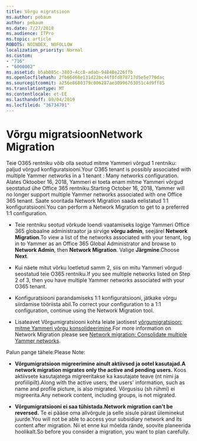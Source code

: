 ```yaml
---
title: Võrgu migratsioon
ms.author: pebaum
author: pebaum
ms.date: 7/27/2018
ms.audience: ITPro
ms.topic: article
ROBOTS: NOINDEX, NOFOLLOW
localization_priority: Normal
ms.custom:
- "716"
- "6000002"
ms.assetid: b5ab885c-3803-4cc8-adab-94848e226ffb
ms.openlocfilehash: 2fb66d68e131d22bc44f0fd878717d5e5e776dac
ms.sourcegitcommit: a256e8680379c006287ae30996763051c4d9ff85
ms.translationtype: MT
ms.contentlocale: et-EE
ms.lasthandoff: 09/04/2019
ms.locfileid: "36734701"
---
```

# <a name="network-migration"></a><span data-ttu-id="2d91e-102">Võrgu migratsioon</span><span class="sxs-lookup"><span data-stu-id="2d91e-102">Network Migration</span></span>

<span data-ttu-id="2d91e-103">Teie O365 rentniku võib olla seotud mitme Yammeri võrgud 1 rentniku: paljud võrgud konfiguratsiooni.</span><span class="sxs-lookup"><span data-stu-id="2d91e-103">Your O365 tenant is possibly associated with multiple Yammer networks in a 1 tenant : Many networks configuration.</span></span> <span data-ttu-id="2d91e-104">Alates Oktoober 16, 2018, Yammeri ei toeta enam mitme Yammeri võrgud seostatud ühe Office 365 rentniku.</span><span class="sxs-lookup"><span data-stu-id="2d91e-104">Starting October 16, 2018, Yammer will no longer support multiple Yammer networks associated with one Office 365 tenant.</span></span> <span data-ttu-id="2d91e-105">Saate sooritada Network Migration saada eelistatud 1:1 konfiguratsiooni.</span><span class="sxs-lookup"><span data-stu-id="2d91e-105">You can perform a Network Migration to get to a preferred 1:1 configuration.</span></span>
  
- <span data-ttu-id="2d91e-106">Teie rentniku seotud võrkude loendi vaatamiseks logige Yammeri Office 365 globaalne administraator ja sirvige **võrgu admin**, seejärel **Network Migration**.</span><span class="sxs-lookup"><span data-stu-id="2d91e-106">To view a list of the networks associated with your tenant, log in to Yammer as an Office 365 Global Administrator and browse to **Network Admin**, then **Network Migration**.</span></span> <span data-ttu-id="2d91e-107">Valige **Järgmine**.</span><span class="sxs-lookup"><span data-stu-id="2d91e-107">Choose **Next**.</span></span>

- <span data-ttu-id="2d91e-108">Kui näete mitut võrku loetletud samm 2, siis on mitu Yammeri võrgud seostatud teie O365 rentniku.</span><span class="sxs-lookup"><span data-stu-id="2d91e-108">If you see multiple networks listed on Step 2 of 3, then you have multiple Yammer networks associated with your O365 tenant.</span></span>

- <span data-ttu-id="2d91e-109">Konfiguratsiooni parandamiseks 1:1 konfiguratsiooni, jätkake võrgu siirdamise tööriista abil.</span><span class="sxs-lookup"><span data-stu-id="2d91e-109">To correct your configuration to a 1:1 configuration, continue using the Network Migration tool.</span></span>

- <span data-ttu-id="2d91e-110">Lisateavet Võrgumigratsiooni kohta leiate jaotisest [võrgumigratsioon: mitme Yammeri võrgu konsolideerimine](https://docs.microsoft.com/yammer/configure-your-yammer-network/consolidate-multiple-yammer-networks).</span><span class="sxs-lookup"><span data-stu-id="2d91e-110">For more information on Network Migration please see [Network migration: Consolidate multiple Yammer networks](https://docs.microsoft.com/yammer/configure-your-yammer-network/consolidate-multiple-yammer-networks).</span></span>

<span data-ttu-id="2d91e-111">Palun pange tähele:</span><span class="sxs-lookup"><span data-stu-id="2d91e-111">Please Note:</span></span>
  
- <span data-ttu-id="2d91e-112">**Võrgumigratsioon migreerimine ainult aktiivsed ja ootel kasutajad.**</span><span class="sxs-lookup"><span data-stu-id="2d91e-112">**A network migration migrates only the active and pending users.**</span></span> <span data-ttu-id="2d91e-113">Koos aktiivsete kasutajatega migreeritakse ka kasutajate teave (nt nimi ja profiilipilt).</span><span class="sxs-lookup"><span data-stu-id="2d91e-113">Along with the active users, the users' information, such as name and profile picture, is also migrated.</span></span> <span data-ttu-id="2d91e-114">Võrgusisu (sh rühmi) ei migreerita.</span><span class="sxs-lookup"><span data-stu-id="2d91e-114">Any network content, including groups, is not migrated.</span></span>

- <span data-ttu-id="2d91e-115">**Võrgumigratsiooni ei saa tühistada.**</span><span class="sxs-lookup"><span data-stu-id="2d91e-115">**Network migration can't be reversed.**</span></span> <span data-ttu-id="2d91e-116">Te ei pääse oma allvõrgule ja selle sisule pärast üleminekut juurde.</span><span class="sxs-lookup"><span data-stu-id="2d91e-116">You will not be able to access your subsidiary network and its content after migration.</span></span> <span data-ttu-id="2d91e-117">Nii et enne kui mõelda rände, soovite planeerida hoolikalt.</span><span class="sxs-lookup"><span data-stu-id="2d91e-117">So before you consider a migration, you want to plan carefully.</span></span>
